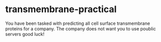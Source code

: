 # transmembrane-practical

You have been tasked with predicting all cell surface transmembrane proteins for a company. The company does not want you to use poublic servers good luck!
